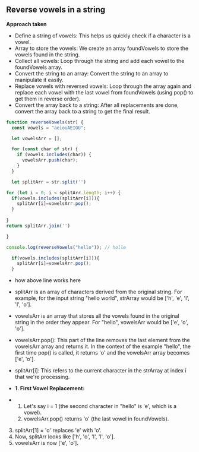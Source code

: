## Reverse vowels in a string

**Approach taken**

- Define a string of vowels: This helps us quickly check if a character is a vowel.
- Array to store the vowels: We create an array foundVowels to store the vowels found in the string.
- Collect all vowels: Loop through the string and add each vowel to the foundVowels array.
- Convert the string to an array: Convert the string to an array to manipulate it easily.
- Replace vowels with reversed vowels: Loop through the array again and replace each vowel with the last vowel from foundVowels (using pop() to get them in reverse order).
- Convert the array back to a string: After all replacements are done, convert the array back to a string to get the final result.


```js
function reverseVowels(str) {
  const vowels = "aeiouAEIOU";

  let vowelsArr = [];

  for (const char of str) {
    if (vowels.includes(char)) {
      vowelsArr.push(char);
    }
  }

  let splitArr = str.split('')

for (let i = 0; i < splitArr.length; i++) {
  if(vowels.includes(splitArr[i])){
    splitArr[i]=vowelsArr.pop();
  }
  
}
return splitArr.join('')

}

console.log(reverseVowels("hello")); // holle

```


```js
  if(vowels.includes(splitArr[i])){
    splitArr[i]=vowelsArr.pop();
  }
```


- how above line works here

- splitArr is an array of characters derived from the original string. For example, for the input string "hello world", strArray would be ['h', 'e', 'l', 'l', 'o'].
- vowelsArr is an array that stores all the vowels found in the original string in the order they appear. For "hello", vowelsArr would be ['e', 'o', 'o'].

- vowelsArr.pop(): This part of the line removes the last element from the vowelsArr array and returns it. In the context of the example "hello", the first time pop() is called, it returns 'o' and the vowelsArr array becomes ['e', 'o'].
- splitArr[i]: This refers to the current character in the strArray at index i that we're processing.


- **1. First Vowel Replacement:**
-
  1. Let's say i = 1 (the second character in "hello" is 'e', which is a vowel).
  2. vowelsArr.pop() returns 'o' (the last vowel in foundVowels).
 3. splitArr[1] = 'o' replaces 'e' with 'o'.
4. Now, splitArr looks like ['h', 'o', 'l', 'l', 'o'].
5. vowelsArr is now ['e', 'o'].
